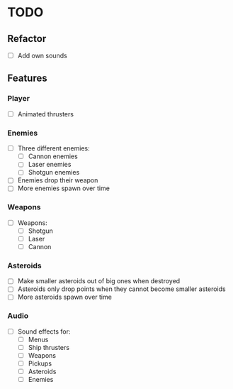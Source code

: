 # TODO

## Refactor

- [ ] Add own sounds

## Features

### Player

- [ ] Animated thrusters

### Enemies

- [ ] Three different enemies:
  - [ ] Cannon enemies
  - [ ] Laser enemies
  - [ ] Shotgun enemies
- [ ] Enemies drop their weapon
- [ ] More enemies spawn over time

### Weapons

- [ ] Weapons:
  - [ ] Shotgun
  - [ ] Laser
  - [ ] Cannon

### Asteroids

- [ ] Make smaller asteroids out of big ones when destroyed
- [ ] Asteroids only drop points when they cannot become smaller asteroids
- [ ] More asteroids spawn over time

### Audio

- [ ] Sound effects for:
  - [ ] Menus
  - [ ] Ship thrusters
  - [ ] Weapons
  - [ ] Pickups
  - [ ] Asteroids
  - [ ] Enemies

